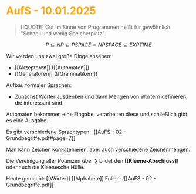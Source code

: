 # <font color = "orange">AufS - 10.01.2025</font>
>[!QUOTE] Gut im Sinne von Programmen heißt für gewöhnlich "Schnell und wenig Speicherplatz".

$$
P\subseteq NP \subseteq PSPACE = NPSPACE \subseteq EXPTIME
$$

Wir werden uns zwei große Dinge ansehen:
- [[Akzeptoren]] ([[Automaten]])
- [[Generatoren]] ([[Grammatiken]])

Aufbau formaler Sprachen:
- Zunächst Wörter ausdenken und dann Mengen von Wörtern definieren, die interessant sind

Automaten bekommen eine Eingabe, verarbeiten diese und schließlich gibt es eine Ausgabe.

Es gibt verschiedene Sprachtypen: ![[AuFS - 02 - Grundbegriffe.pdf#page=7]]

Man kann Zeichen konkatenieren, aber auch verschiedene Zeichenmengen.

Die Vereinigung aller Potenzen über $\sum$ bildet den **[[Kleene-Abschluss]]** oder auch die Kleenesche Hülle. 

Heute gemacht:
[[Wörter]]
[[Alphabete]]
Folien:
![[AuFS - 02 - Grundbegriffe.pdf]]